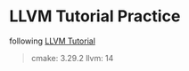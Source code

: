# LLVM Tutorial Practice
following [LLVM Tutorial](https://llvm.org/docs/tutorial/MyFirstLanguageFrontend/index.html)

> cmake: 3.29.2
> llvm: 14
